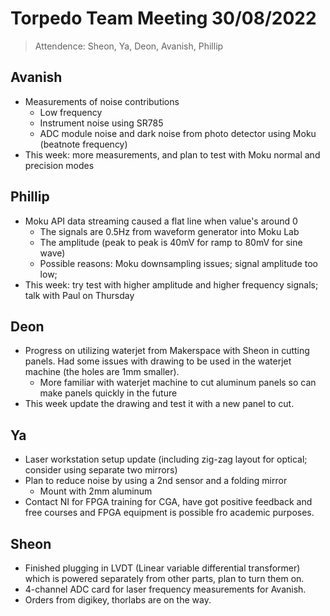 # Torpedo Team Meeting 30/08/2022

> Attendence: Sheon, Ya, Deon, Avanish, Phillip

## Avanish

- Measurements of noise contributions
  - Low frequency
  - Instrument noise using SR785
  - ADC module noise and dark noise from photo detector using Moku (beatnote frequency)
- This week: more measurements, and plan to test with Moku normal and precision modes

## Phillip

- Moku API data streaming caused a flat line when value's around 0
  - The signals are 0.5Hz from waveform generator into Moku Lab
  - The amplitude (peak to peak is 40mV for ramp to 80mV for sine wave)
  - Possible reasons: Moku downsampling issues; signal amplitude too low;
- This week: try test with higher amplitude and higher frequency signals; talk with Paul on Thursday

## Deon

- Progress on utilizing waterjet from Makerspace with Sheon in cutting panels. Had some issues with drawing to be used in the waterjet machine (the holes are 1mm smaller).
  - More familiar with waterjet machine to cut aluminum panels so can make panels quickly in the future
- This week update the drawing and test it with a new panel to cut.

## Ya

- Laser workstation setup update (including zig-zag layout for optical; consider using separate two mirrors)
- Plan to reduce noise by using a 2nd sensor and a folding mirror
  - Mount with 2mm aluminum
- Contact NI for FPGA training for CGA, have got positive feedback and free courses and FPGA equipment is possible fro academic purposes.

## Sheon

- Finished plugging in LVDT (Linear variable differential transformer) which is powered separately from other parts, plan to turn them on.
- 4-channel ADC card for laser frequency measurements for Avanish.
- Orders from digikey, thorlabs are on the way.

